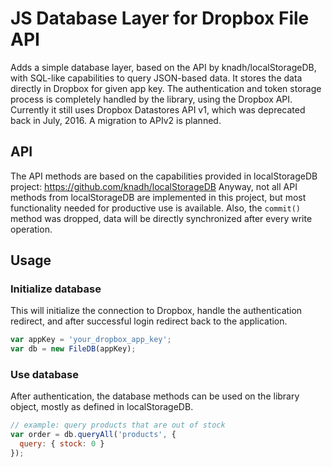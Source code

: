 # JS Database Layer for Dropbox File API
Adds a simple database layer, based on the API by knadh/localStorageDB, with SQL-like capabilities to query JSON-based data.
It stores the data directly in Dropbox for given app key. The authentication and token storage process is completely handled by the library, using the Dropbox API.
Currently it still uses Dropbox Datastores API v1, which was deprecated back in July, 2016. A migration to APIv2 is planned.

## API
The API methods are based on the capabilities provided in localStorageDB project:
https://github.com/knadh/localStorageDB
Anyway, not all API methods from localStorageDB are implemented in this project, but most functionality needed for productive use is available.
Also, the `commit()` method was dropped, data will be directly synchronized after every write operation.

## Usage

### Initialize database
This will initialize the connection to Dropbox, handle the authentication redirect, and after successful login redirect back to the application.
```js
var appKey = 'your_dropbox_app_key';
var db = new FileDB(appKey);
```

### Use database
After authentication, the database methods can be used on the library object, mostly as defined in localStorageDB.
```js
// example: query products that are out of stock
var order = db.queryAll('products', {
  query: { stock: 0 }
});
```
